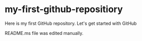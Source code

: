 # my-first-github-repositiory
Here is my first GitHub repository. Let's get started with GitHub

README.ms file was edited manually.
